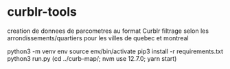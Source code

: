 # curblr-tools

creation de donnees de parcometres au format Curblr
filtrage selon les arrondissements/quartiers pour les villes de quebec et montreal


python3 -m venv env
source env/bin/activate
pip3 install -r requirements.txt
python3 run.py
(cd ../curb-map/; nvm use 12.7.0; yarn start)
